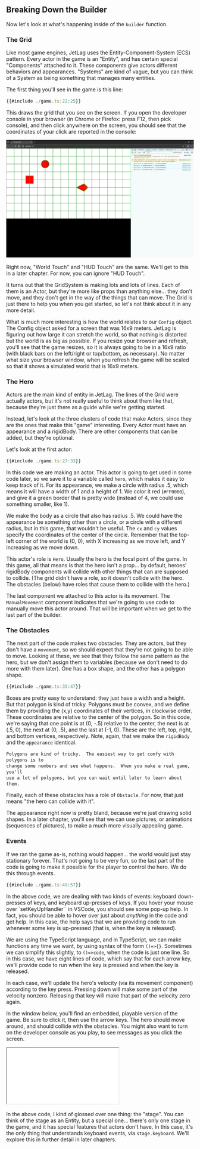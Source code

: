 ## Breaking Down the Builder

Now let's look at what's happening inside of the `builder` function.

### The Grid

Like most game engines, JetLag uses the Entity-Component-System (ECS) pattern.
Every actor in the game is an "Entity", and has certain special "Components"
attached to it.  These components give actors different behaviors and
appearances.  "Systems" are kind of vague, but you can think of a System as
being something that manages many entities.

The first thing you'll see in the game is this line:

```typescript
{{#include ./game.ts:22:25}}
```

This draws the grid that you see on the screen.  If you open the developer
console in your browser (in Chrome or Firefox: press F12, then pick console),
and then click anywhere on the screen, you should see that the coordinates of
your click are reported in the console:

![When hitBoxes is true, click positions are reported](./world_touch.png)

Right now, "World Touch" and "HUD Touch" are the same.  We'll get to this in a
later chapter.  For now, you can ignore "HUD Touch".

It turns out that the GridSystem is making lots and lots of lines.  Each of them
is an Actor, but they're more like props than anything else... they don't move,
and they don't get in the way of the things that can move.  The Grid is just
there to help you when you get started, so let's not think about it in any more
detail.

What is much more interesting is how the world relates to our `Config` object.
The Config object asked for a screen that was 16x9 meters.  JetLag is figuring
out how large it can stretch the world, so that nothing is distorted but the
world is as big as possible.  If you resize your browser and refresh, you'll see
that the game resizes, so it is always going to be in a 16x9 ratio (with black
bars on the left/right or top/bottom, as necessary).  No matter what size your
browser window, when you refresh the game will be scaled so that it shows a
simulated world that is 16x9 meters.

### The Hero

Actors are the main kind of entity in JetLag.  The lines of the Grid were
actually actors, but it's not really useful to think about them like that,
because they're just there as a guide while we're getting started.  

Instead, let's look at the three clusters of code that make Actors, since they
are the ones that make this "game" interesting.  Every Actor must have an
appearance and a rigidBody.  There are other components that can be added, but
they're optional.  

Let's look at the first actor:

```typescript
{{#include ./game.ts:27:33}}
```

In this code we are making an actor.  This actor is going to get used in some
code later, so we save it to a variable called `hero`, which makes it easy to
keep track of it. For its appearance, we make a circle with radius .5, which
means it will have a width of 1 and a height of 1.  We color it red (`#FF0000`),
and give it a green border that is pretty wide (instead of $4$, we could use
something smaller, like $1$).

We make the body as a circle that also has radius .5.  We could have the
appearance be something other than a circle, or a circle with a different
radius, but in this game, that wouldn't be useful.  The `cx` and `cy` values
specify the coordinates of the center of the circle.  Remember that the top-left
corner of the world is (0, 0), with X increasing as we move left, and Y
increasing as we move down.

This actor's role is `Hero`.  Usually the hero is the focal point of the game.
In this game, all that means is that the hero isn't a prop... by default,
heroes' rigidBody components will collide with other things that can are
supposed to collide.  (The grid didn't have a role, so it doesn't collide with
the hero.  The obstacles (below) have roles that cause them to collide with the
hero.)

The last component we attached to this actor is its movement.  The
`ManualMovement` component indicates that we're going to use code to manually
move this actor around.  That will be important when we get to the last part of
the builder.

### The Obstacles

The next part of the code makes two obstacles.  They are actors, but they don't
have a `movement`, so we should expect that they're not going to be able to
move.  Looking at these, we see that they follow the same pattern as the hero,
but we don't assign them to variables (because we don't need to do more with
them later).  One has a box shape, and the other has a polygon shape.

```typescript
{{#include ./game.ts:35:47}}
```

Boxes are pretty easy to understand: they just have a width and a height.  But
that polygon is kind of tricky.  Polygons must be convex, and we define them by
providing the (x,y) coordinates of their vertices, in clockwise order.  These
coordinates are relative to the center of the polygon.  So in this code, we're
saying that one point is at (0, -.5) relative to the center, the next is at (.5,
0), the next at (0, .5), and the last at (-1, 0).  These are the left, top,
right, and bottom vertices, respectively.  Note, again, that we make the
`rigidBody` and the `appearance` identical.

```admonish Note
Polygons are kind of tricky.  The easiest way to get comfy with polygons is to
change some numbers and see what happens.  When you make a real game, you'll
use a lot of polygons, but you can wait until later to learn about them.
```

Finally, each of these obstacles has a role of `Obstacle`.  For now, that just
means "the hero can collide with it".

The appearance right now is pretty bland, because we're just drawing solid
shapes.  In a later chapter, you'll see that we can use pictures, or animations
(sequences of pictures), to make a much more visually appealing game.

### Events

If we ran the game as-is, nothing would happen... the world would just stay
stationary forever.  That's not going to be very fun, so the last part of the
code is going to make it possible for the player to control the hero.  We do
this through events.

```typescript
{{#include ./game.ts:49:57}}
```

In the above code, we are dealing with two kinds of events: keyboard
down-presses of keys, and keyboard up-presses of keys.  If you hover your mouse
over `setKeyUpHandler`` in VSCode, you should see some pop-up help.  In fact,
you should be able to hover over just about *anything* in the code and get help.
In this case, the help says that we are providing code to run whenever some key
is up-pressed (that is, when the key is released).

We are using the TypeScript language, and in TypeScript, we can make functions
any time we want, by using syntax of the form `()=>{}`.  Sometimes we can
simplify this slightly, to `()=>code`, when the code is just one line.  So in
this case, we have eight lines of code, which say that for each arrow key, we'll
provide code to run when the key is pressed and when the key is released.

In each case, we'll update the hero's velocity (via its movement component)
according to the key press.  Pressing down will make some part of the velocity
nonzero.  Releasing that key will make that part of the velocity zero again.

In the window below, you'll find an embedded, playable version of the game.  Be
sure to click it, then use the arrow keys.  The hero should move around, and
should collide with the obstacles.  You might also want to turn on the developer
console as you play, to see messages as you click the screen.

<iframe src="./game.iframe.html"></iframe>

In the above code, I kind of glossed over one thing: the "stage".  You can think
of the stage as an Entity, but a special one... there's only one stage in the
game, and it has special features that actors don't have.  In this case, it's
the only thing that understands keyboard events, via `stage.keyboard`.  We'll
explore this in further detail in later chapters.
